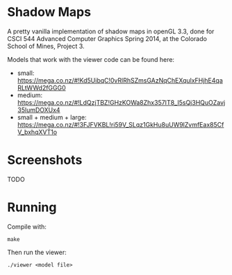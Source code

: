 # Shadow Maps

A pretty vanilla implementation of shadow maps in openGL 3.3,
done for CSCI 544 Advanced Computer Graphics Spring 2014, at the
Colorado School of Mines, Project 3.

Models that work with the viewer code can be found here:

- small:
  https://mega.co.nz/#!Kd5UibqC!0vRlRhSZmsGAzNqChEXqulxFHjhE4qaRLtWWd2fGGG0
- medium:
  https://mega.co.nz/#!LdQzjTBZ!GHzKOWa8Zhx357IT8_I5sQj3HQuOZavj35lumDOXUx4
- small + medium + large:
  https://mega.co.nz/#!3FJFVKBL!ri59V_SLqz1GkHu8uUW9lZvmfEax85CfV_bxhqXVT1o

# Screenshots

TODO

# Running

Compile with:

    make

Then run the viewer:

    ./viewer <model file>
